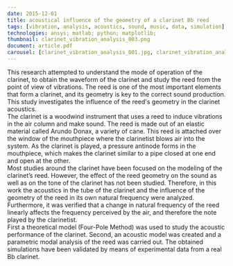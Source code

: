```yaml
---
date: 2015-12-01
title: acoustical influence of the geometry of a clarinet Bb reed
tags: [vibration, analysis, acoustics, sound, music, data, simulation]
technologies: ansys; matlab; python; matplotlib;
thumbnail: clarinet_vibration_analysis_003.png
document: article.pdf
carousel: [clarinet_vibration_analysis_001.jpg, clarinet_vibration_analysis_003.png, clarinet_vibration_analysis_002.jpg]
---
```


This research attempted to understand the mode of operation of the clarinet, to obtain the waveform of the clarinet and study the reed from the point of view of vibrations. The reed is one of the most important elements that form a clarinet, and its geometry is key to the correct sound production. This study investigates the influence of the reed's geometry in the clarinet acoustics. <br>
The clarinet is a woodwind instrument that uses a reed to induce vibrations in the air column and make sound. The reed is made out of an elastic material called Arundo Donax, a variety of cane. This reed is attached over the window of the mouthpiece where the clarinetist blows air into the system. As the clarinet is played, a pressure antinode forms in the mouthpiece, which makes the clarinet similar to a pipe closed at one end and open at the other. <br>
Most studies around the clarinet have been focused on the modeling of the clarinet’s reed. However, the effect of the reed geometry on the sound as well as on the tone of the clarinet has not been studied. Therefore, in this work the acoustics in the tube of the clarinet and the influence of the geometry of the reed in its own natural frequency were analyzed. Furthermore, it was verified that a change in natural frequency of the reed linearly affects the frequency perceived by the air, and therefore the note played by the clarinetist. <br>
First a theoretical model (Four-Pole Method) was used to study the acoustic performance of the clarinet. Second, an acoustic model was created and a parametric modal analysis of the reed was carried out. The obtained simulations have been validated by means of experimental data from a real Bb clarinet. 



